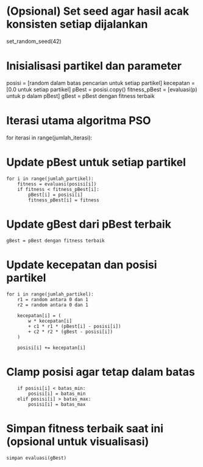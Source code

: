 # (Opsional) Set seed agar hasil acak konsisten setiap dijalankan
set_random_seed(42)

# Inisialisasi partikel dan parameter
posisi = [random dalam batas pencarian untuk setiap partikel]
kecepatan = [0.0 untuk setiap partikel]
pBest = posisi.copy()
fitness_pBest = [evaluasi(p) untuk p dalam pBest]
gBest = pBest dengan fitness terbaik

# Iterasi utama algoritma PSO
for iterasi in range(jumlah_iterasi):

# Update pBest untuk setiap partikel
    for i in range(jumlah_partikel):
        fitness = evaluasi(posisi[i])
        if fitness < fitness_pBest[i]:
            pBest[i] = posisi[i]
            fitness_pBest[i] = fitness

# Update gBest dari pBest terbaik
    gBest = pBest dengan fitness terbaik

# Update kecepatan dan posisi partikel
    for i in range(jumlah_partikel):
        r1 = random antara 0 dan 1
        r2 = random antara 0 dan 1

        kecepatan[i] = (
            w * kecepatan[i]
            + c1 * r1 * (pBest[i] - posisi[i])
            + c2 * r2 * (gBest - posisi[i])
        )

        posisi[i] += kecepatan[i]

# Clamp posisi agar tetap dalam batas
        if posisi[i] < batas_min:
            posisi[i] = batas_min
        elif posisi[i] > batas_max:
            posisi[i] = batas_max

# Simpan fitness terbaik saat ini (opsional untuk visualisasi)
    simpan evaluasi(gBest)
